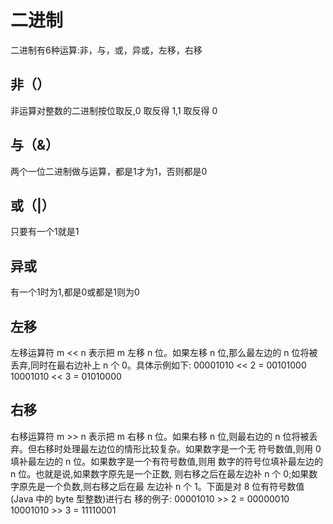 # 二进制
二进制有6种运算:非，与，或，异或，左移，右移
## 非（）
非运算对整数的二进制按位取反,0 取反得 1,1
取反得 0

## 与（&） 
两个一位二进制做与运算，都是1才为1，否则都是0
## 或（|）
只要有一个1就是1
## 异或
有一个1时为1,都是0或都是1则为0
## 左移
左移运算符 m << n 表示把 m 左移 n 位。如果左移 n 位,那么最左边的
n 位将被丢弃,同时在最右边补上 n 个 0。具体示例如下:
00001010 << 2 = 00101000
10001010 << 3 = 01010000
## 右移
右移运算符 m >> n 表示把 m 右移 n 位。如果右移 n 位,则最右边的 n
位将被丢弃。但右移时处理最左边位的情形比较复杂。如果数字是一个无
符号数值,则用 0 填补最左边的 n 位。如果数字是一个有符号数值,则用
数字的符号位填补最左边的 n 位。也就是说,如果数字原先是一个正数,
则右移之后在最左边补 n 个 0;如果数字原先是一个负数,则右移之后在最
左边补 n 个 1。下面是对 8 位有符号数值(Java 中的 byte 型整数)进行右
移的例子:
00001010 >> 2 = 00000010
10001010 >> 3 = 11110001
